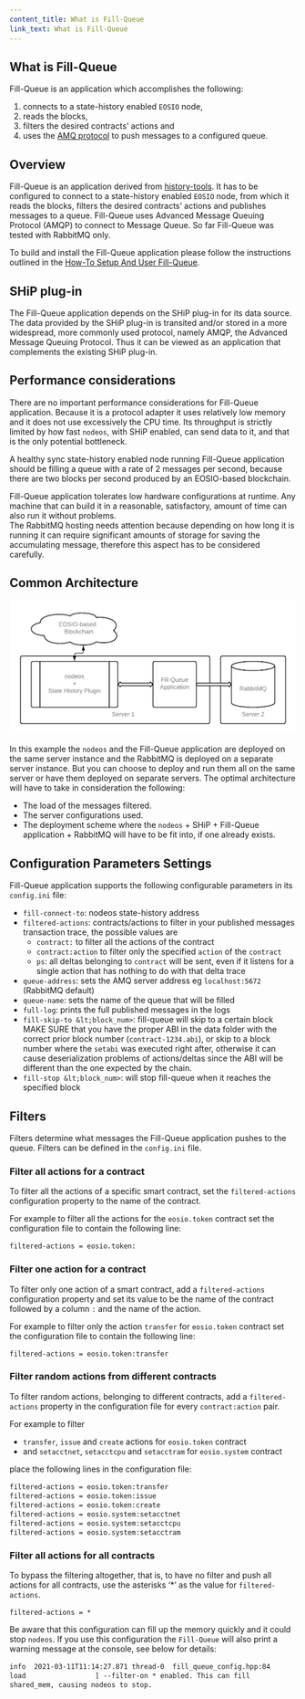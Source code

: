 ```yaml
---
content_title: What is Fill-Queue
link_text: What is Fill-Queue
---
```


## What is Fill-Queue

Fill-Queue is an application which accomplishes the following:

1. connects to a state-history enabled `EOSIO` node,
2. reads the blocks,
3. filters the desired contracts’ actions and
4. uses the [AMQ protocol](https://www.amqp.org/) to push messages to a configured queue.

## Overview

Fill-Queue is an application derived from [history-tools](https://developers.eos.io/welcome/v2.1/tools/history-tools/history-tools/). It has to be configured to connect to a state-history enabled `EOSIO` node, from which it reads the blocks, filters the desired contracts’ actions and publishes messages to a queue. Fill-Queue uses Advanced Message Queuing Protocol (AMQP) to connect to Message Queue. So far Fill-Queue was tested with RabbitMQ only.

To build and install the Fill-Queue application please follow the instructions outlined in the [How-To Setup And User Fill-Queue](./fill-queue-how-to).

## SHiP plug-in

The Fill-Queue application depends on the SHiP plug-in for its data source. The data provided by the SHiP plug-in is transited and/or stored in a more widespread, more commonly used protocol, namely AMQP, the Advanced Message Queuing Protocol. Thus it can be viewed as an application that complements the existing SHiP plug-in.

## Performance considerations

There are no important performance considerations for Fill-Queue application. Because it is a protocol adapter it uses relatively low memory and it does not use excessively the CPU time. Its throughput is strictly limited by how fast `nodeos`, with SHiP enabled, can send data to it, and that is the only potential bottleneck.

A healthy sync state-history enabled node running Fill-Queue application should be filling a queue with a rate of 2 messages per second, because there are two blocks per second produced by an EOSIO-based blockchain.

Fill-Queue application tolerates low hardware configurations at runtime. Any machine that can build it in a reasonable, satisfactory, amount of time can also run it without problems.  \
The RabbitMQ hosting needs attention because depending on how long it is running it can require significant amounts of storage for saving the accumulating message, therefore this aspect has to be considered carefully.

## Common Architecture

![Single host single node testnet](fill-queue-1.png)

In this example the `nodeos` and the Fill-Queue application are deployed on the same server instance and the RabbitMQ is deployed on a separate server instance. But you can choose to deploy and run them all on the same server or have them deployed on separate servers. The optimal architecture will have to take in consideration the following:

* The load of the messages filtered.
* The server configurations used.
* The deployment scheme where the `nodeos` + SHiP + Fill-Queue application + RabbitMQ will have to be fit into, if one already exists.

## Configuration Parameters Settings

Fill-Queue application supports the following configurable parameters in its `config.ini` file:

* `fill-connect-to`: nodeos state-history address
* `filtered-actions`: contracts/actions to filter in your published messages transaction trace, the possible values are
    * `contract:` to filter all the actions of the contract
    * `contract:action` to filter only the specified `action` of the `contract`
    * `ps`: all deltas belonging to `contract` will be sent, even if it listens for a single action that has nothing to do with that delta trace
* `queue-address`: sets the AMQ server address eg `localhost:5672` (RabbitMQ default)
* `queue-name`: sets the name of the queue that will be filled
* `full-log`: prints the full published messages in the logs
* `fill-skip-to &lt;block_num>`: fill-queue will skip to a certain block MAKE SURE that you have the proper ABI in the data folder with the correct prior block number (`contract-1234.abi`), or skip to a block number where the `setabi` was executed right after, otherwise it can cause deserialization problems of actions/deltas since the ABI will be different than the one expected by the chain.
* `fill-stop &lt;block_num>`: will stop fill-queue when it reaches the specified block

## Filters

Filters determine what messages the Fill-Queue application pushes to the queue. Filters can be defined in the `config.ini` file. 

### Filter all actions for a contract

To filter all the actions of a specific smart contract, set the `filtered-actions` configuration property to the name of the contract.

For example to filter all the actions for the `eosio.token` contract set the configuration file to contain the following line:

```text
filtered-actions = eosio.token:
```

### Filter one action for a contract

To filter only one action of a smart contract, add a ``filtered-actions`` configuration property and set its value to be the name of the contract followed by a column `:` and the name of the action.

For example to filter only the action `transfer` for `eosio.token` contract set the configuration file to contain the following line:

```text
filtered-actions = eosio.token:transfer
```

### Filter random actions from different contracts

To filter random actions, belonging to different contracts, add a `filtered-actions` property in the configuration file for every `contract:action` pair.

For example to filter

* `transfer`, `issue` and `create` actions for `eosio.token` contract
* and `setacctnet`, `setacctcpu` and `setacctram` for `eosio.system` contract

place the following lines in the configuration file:

```text
filtered-actions = eosio.token:transfer
filtered-actions = eosio.token:issue
filtered-actions = eosio.token:create
filtered-actions = eosio.system:setacctnet
filtered-actions = eosio.system:setacctcpu
filtered-actions = eosio.system:setacctram
```

### Filter all actions for all contracts

To bypass the filtering altogether, that is, to have no filter and push all actions for all contracts, use the asterisks ‘*’ as the value for `filtered-actions`.

```text
filtered-actions = *
```

Be aware that this configuration can fill up the memory quickly and it could stop `nodeos`. If you use this configuration the `Fill-Queue` will also print a warning message at the console, see below for details:

```console
info  2021-03-11T11:14:27.871 thread-0  fill_queue_config.hpp:84      load                 ] --filter-on * enabled. This can fill shared_mem, causing nodeos to stop.
```
